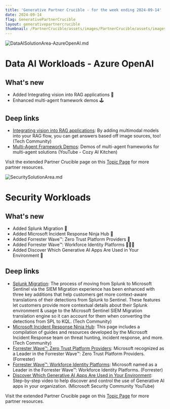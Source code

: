 ```yaml
---
title: 'Generative Partner Crucible - for the week ending 2024-09-14'
date: 2024-09-14
flag: GenerativePartnerCrucible
layout: generativepartnercrucible
thumbnail: /PartnerCrucible/assets/images/PartnerCrucible/assets/images/2024-09-14-DataAISolutionArea-AzureOpenAI.md-image.png 
---
```


![ DataAISolutionArea-AzureOpenAI.md ]( /PartnerCrucible/assets/images/2024-09-14-DataAISolutionArea-AzureOpenAI.md-image.png )

# Data AI Workloads - Azure OpenAI

## What's new

- Added Integrating vision into RAG applications 🤖
- Enhanced multi-agent framework demos 🕹️

## Deep links
- [Integrating vision into RAG applications](https://techcommunity.microsoft.com/t5/microsoft-developer-community/integrating-vision-into-rag-applications/ba-p/4239460): By adding multimodal models into your RAG flow, you can get answers based off image sources, too! (Tech Community)
- [Multi-Agent Framework Demos](https://techcommunity.microsoft.com/t5/ai-ai-platform-blog/the-future-of-ai-exploring-multi-agent-ai-systems/ba-p/4226593): Demos of multi-agent frameworks for multi-agent solutions (YouTube - Cozy AI Kitchen)

Visit the extended Partner Crucible page on this [Topic Page](https://lagimik.github.io/PartnerCrucible/DataAISolutionArea-AzureOpenAI) for more partner resources.


![ SecuritySolutionArea.md ]( /PartnerCrucible/assets/images/2024-09-14-SecuritySolutionArea.md-image.png )

# Security Workloads

## What's new

- Added Splunk Migration 🔄
- Added Microsoft Incident Response Ninja Hub 🤺
- Added Forrester Wave™: Zero Trust Platform Providers 🔏
- Added Forrester Wave™: Workforce Identity Platforms 🧑‍🤝‍🧑
- Added Discover Which Generative AI Apps Are Used in Your Environment 🔎

## Deep links

- [Splunk Migration](https://techcommunity.microsoft.com/t5/microsoft-sentinel-blog/siem-migration-update-now-migrate-with-contextual-depth-in/ba-p/4241234): The process of moving from Splunk to Microsoft Sentinel via the SIEM Migration experience has been enhanced with three key additions that help customers get more context-aware translations of their detections from Splunk to Sentinel. These features let customers provide more contextual details about their Splunk environment & usage to the Microsoft Sentinel SIEM Migration translation engine so it can account for them when converting the detections from SPL to KQL. (Tech Community)
- [Microsoft Incident Response Ninja Hub](https://techcommunity.microsoft.com/t5/microsoft-security-experts-blog/welcome-to-the-microsoft-incident-response-ninja-hub/ba-p/4243594): This page includes a compilation of guides and resources developed by the Microsoft Incident Response team on threat hunting, incident response, and more. (Tech Community)
- [Forrester Wave™: Zero Trust Platform Providers](https://www.microsoft.com/en-us/security/blog/2023/09/19/forrester-names-microsoft-a-leader-in-the-2023-zero-trust-platform-providers-wave-report/): Microsoft recognized as a Leader in the Forrester Wave™: Zero Trust Platform Providers. (Forrester)
- [Forrester Wave™: Workforce Identity Platforms](https://www.microsoft.com/en-us/security/blog/2024/04/15/microsoft-recognized-as-a-leader-in-the-forrester-wave-workforce-identity-platform-q1-2024/): Microsoft named as a Leader in the Forrester Wave™: Workforce Identity Platforms. (Forrester)
- [Discover Which Generative AI Apps Are Used in Your Environment](https://www.youtube.com/watch?v=ZQI4A7W4E_4&t=21s): Step-by-step video to help discover and control the use of Generative AI apps in your organization. (Microsoft Security Community YouTube)


Visit the extended Partner Crucible page on this [Topic Page](https://lagimik.github.io/PartnerCrucible/SecuritySolutionArea) for more partner resources.


